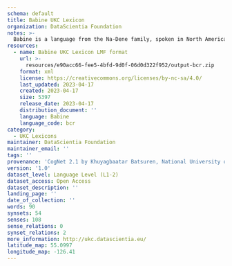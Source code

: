 ```yaml
---
schema: default
title: Babine UKC Lexicon
organization: DataScientia Foundation
notes: >-
  Babine is a language from the Na-Dene family, spoken in North America. The UKC Lexicon of Babine is represented as a lexico-semantic network. It consists of words, word senses, synsets, as well as sense-level and synset-level relationships.
resources:
  - name: Babine UKC Lexicon LMF format
    url: >-
      resources/e90acc66-fee5-4bfd-9d0f-06d0d322f952/output-bcr.zip
    format: xml
    license: https://creativecommons.org/licenses/by-nc-sa/4.0/
    last_updated: 2023-04-17
    created: 2023-04-17
    size: 5397
    release_date: 2023-04-17
    distribution_document: ''
    language: Babine
    language_code: bcr
category:
  - UKC Lexicons
maintainer: DataScientia Foundation
maintainer_email: ''
tags: ''
provenance: 'CogNet 2.1 by Khuyagbaatar Batsuren, National University of Mongolia (http://cognet.ukc.disi.unitn.it); Native Languages of the Americas 2021.11. by Laura Redish and Orrin Lewis (http://www.native-languages.org); Princeton WordNet 2.1 by Princeton University (https://wordnet.princeton.edu)'
version: '1.0'
dataset_level: Language Level (L1-2)
dataset_access: Open Access
dataset_description: ''
landing_page: ''
date_of_collection: ''
words: 90
synsets: 54
senses: 108
sense_relations: 0
synset_relations: 2
more_information: http://ukc.datascientia.eu/
latitude_map: 55.0997
longitude_map: -126.41
---
```

